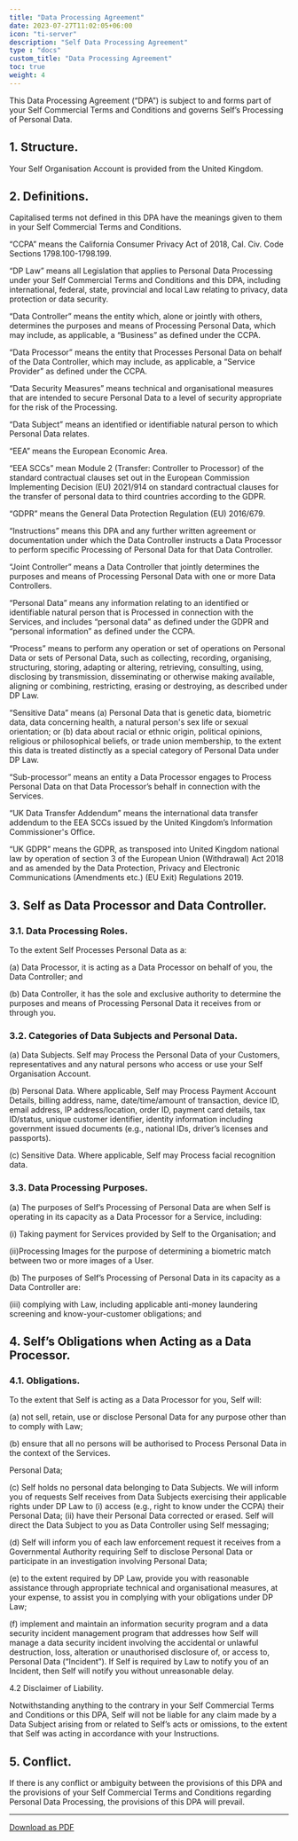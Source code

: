 ```yaml
---
title: "Data Processing Agreement"
date: 2023-07-27T11:02:05+06:00
icon: "ti-server"
description: "Self Data Processing Agreement"
type : "docs"
custom_title: "Data Processing Agreement"
toc: true
weight: 4
---
```


This Data Processing Agreement (“DPA”) is subject to and forms part of your Self Commercial Terms and Conditions and governs Self’s Processing of Personal Data.


## 1. Structure.

Your Self Organisation Account is provided from the United Kingdom. 


## 2. Definitions.

Capitalised terms not defined in this DPA have the meanings given to them in your Self Commercial Terms and Conditions.

“CCPA” means the California Consumer Privacy Act of 2018, Cal. Civ. Code Sections 1798.100-1798.199.

“DP Law” means all Legislation that applies to Personal Data Processing under your Self Commercial Terms and Conditions and this DPA, including international, federal, state, provincial and local Law relating to privacy, data protection or data security.

“Data Controller” means the entity which, alone or jointly with others, determines the purposes and means of Processing Personal Data, which may include, as applicable, a “Business” as defined under the CCPA.

“Data Processor” means the entity that Processes Personal Data on behalf of the Data Controller, which may include, as applicable, a “Service Provider” as defined under the CCPA.

“Data Security Measures” means technical and organisational measures that are intended to secure Personal Data to a level of security appropriate for the risk of the Processing.

“Data Subject” means an identified or identifiable natural person to which Personal Data relates.

“EEA” means the European Economic Area.

“EEA SCCs” mean Module 2 (Transfer: Controller to Processor) of the standard contractual clauses set out in the European Commission Implementing Decision (EU) 2021/914 on standard contractual clauses for the transfer of personal data to third countries according to the GDPR.

“GDPR” means the General Data Protection Regulation (EU) 2016/679.

“Instructions” means this DPA and any further written agreement or documentation under which the Data Controller instructs a Data Processor to perform specific Processing of Personal Data for that Data Controller.

“Joint Controller” means a Data Controller that jointly determines the purposes and means of Processing Personal Data with one or more Data Controllers.

“Personal Data” means any information relating to an identified or identifiable natural person that is Processed in connection with the Services, and includes “personal data” as defined under the GDPR and “personal information” as defined under the CCPA.

“Process” means to perform any operation or set of operations on Personal Data or sets of Personal Data, such as collecting, recording, organising, structuring, storing, adapting or altering, retrieving, consulting, using, disclosing by transmission, disseminating or otherwise making available, aligning or combining, restricting, erasing or destroying, as described under DP Law.

“Sensitive Data” means (a) Personal Data that is genetic data, biometric data, data concerning health, a natural person's sex life or sexual orientation; or (b) data about racial or ethnic origin, political opinions, religious or philosophical beliefs, or trade union membership, to the extent this data is treated distinctly as a special category of Personal Data under DP Law.

“Sub-processor” means an entity a Data Processor engages to Process Personal Data on that Data Processor’s behalf in connection with the Services.

“UK Data Transfer Addendum” means the international data transfer addendum to the EEA SCCs issued by the United Kingdom’s Information Commissioner's Office.

“UK GDPR” means the GDPR, as transposed into United Kingdom national law by operation of section 3 of the European Union (Withdrawal) Act 2018 and as amended by the Data Protection, Privacy and Electronic Communications (Amendments etc.) (EU Exit) Regulations 2019.


## 3. Self as Data Processor and Data Controller.


### 3.1. Data Processing Roles.

To the extent Self Processes Personal Data as a:

(a) Data Processor, it is acting as a Data Processor on behalf of you, the Data Controller; and

(b) Data Controller, it has the sole and exclusive authority to determine the purposes and means of Processing Personal Data it receives from or through you.


### 3.2. Categories of Data Subjects and Personal Data.

(a) Data Subjects. Self may Process the Personal Data of your Customers, representatives and any natural persons who access or use your Self Organisation Account.

(b) Personal Data. Where applicable, Self may Process Payment Account Details, billing address, name, date/time/amount of transaction, device ID, email address, IP address/location, order ID, payment card details, tax ID/status, unique customer identifier, identity information including government issued documents (e.g., national IDs, driver’s licenses and passports).

(c) Sensitive Data. Where applicable, Self may Process facial recognition data.


### 3.3. Data Processing Purposes.

(a) The purposes of Self’s Processing of Personal Data are when Self is operating in its capacity as a Data Processor for a Service, including:

(i) Taking payment for Services provided by Self to the Organisation; and

(ii)Processing Images for the purpose of determining a biometric match between two or more images of a User. 

(b) The purposes of Self’s Processing of Personal Data in its capacity as a Data Controller are:

(iii) complying with Law, including applicable anti-money laundering screening and know-your-customer obligations; and


## 4. Self’s Obligations when Acting as a Data Processor.


### 4.1. Obligations.

To the extent that Self is acting as a Data Processor for you, Self will:

(a) not sell, retain, use or disclose Personal Data for any purpose other than to comply with Law;

(b) ensure that all no persons will be authorised to Process Personal Data in the context of the Services.

Personal Data;

(c) Self holds no personal data belonging to Data Subjects. We will inform you of requests Self receives from Data Subjects exercising their applicable rights under DP Law to (i) access (e.g., right to know under the CCPA) their Personal Data; (ii) have their Personal Data corrected or erased. Self will direct the Data Subject to you as Data Controller using Self messaging;

(d) Self will inform you of each law enforcement request it receives from a Governmental Authority requiring Self to disclose Personal Data or participate in an investigation involving Personal Data;

(e) to the extent required by DP Law, provide you with reasonable assistance through appropriate technical and organisational measures, at your expense, to assist you in complying with your obligations under DP Law;


(f) implement and maintain an information security program and a data security incident management program that addresses how Self will manage a data security incident involving the accidental or unlawful destruction, loss, alteration or unauthorised disclosure of, or access to, Personal Data (“Incident”). If Self is required by Law to notify you of an Incident, then Self will notify you without unreasonable delay. 

4.2 Disclaimer of Liability.

Notwithstanding anything to the contrary in your Self Commercial Terms and Conditions or this DPA, Self will not be liable for any claim made by a Data Subject arising from or related to Self’s acts or omissions, to the extent that Self was acting in accordance with your Instructions.


## 5. Conflict.

If there is any conflict or ambiguity between the provisions of this DPA and the provisions of your Self Commercial Terms and Conditions regarding Personal Data Processing, the provisions of this DPA will prevail.

---

<a href="/docs/Data_Processing_Agreement.pdf" class="btn btn-info" target="_blank">Download as PDF</a>